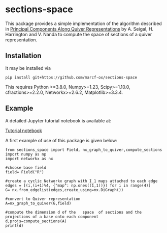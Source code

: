 # sections-space

This package provides a simple implementation of the algorithm described in <a href="https://link.springer.com/article/10.1007/s10208-022-09563-x">Principal Components Along Quiver Representations</a> by A. Seigal, H. Harrington and V. Nanda to compute the space of sections of a quiver representation.

## Installation

It may be installed via

```
pip install git+https://github.com/marcf-ox/sections-space
```

This requires Python >=3.8.0, Numpy>=1.23, Scipy>=1.10.0, cfractions>=2.2.0, Networkx>=2.6.2, Matplotlib>=3.3.4.

## Example

 A detailed Jupyter tutorial notebook is available at:

<a href = https://github.com/marcf-ox/sections-space/blob/main/notebook/tuto.ipynb> Tutorial notebook </a>

A first example of use of this package is given below:

```
from sections_space import Field, nx_graph_to_quiver,compute_sections
import numpy as np
import networkx as nx

#choose base field
field= Field("R")

#create a cyclic Networkx graph with I_1 maps attached to each edge
edges = [(i,(i+1)%4, {"map": np.ones((1,1))}) for i in range(4)]
G= nx.from_edgelist(edges,create_using=nx.DiGraph())

#convert to Quiver representation
A=nx_graph_to_quiver(G,field)

#compute the dimension d of the   space  of sections and the projections of a base onto each component
d,projs=compute_sections(A)
print(d)
```


